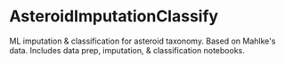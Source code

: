 # AsteroidImputationClassify
ML imputation &amp; classification for asteroid taxonomy. Based on Mahlke's data. Includes data prep, imputation, &amp; classification notebooks.
